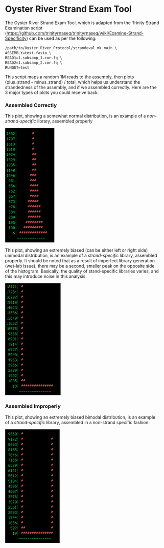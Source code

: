 # Oyster River Strand Exam Tool

The Oyster River Strand Exam Tool, which is adapted from the Trinity Strand Examination script (https://github.com/trinityrnaseq/trinityrnaseq/wiki/Examine-Strand-Specificity) can be used as per the following:

```
/path/to/Oyster_River_Protocol/strandeval.mk main \
ASSEMBLY=test.fasta \
READ1=1.subsamp_1.cor.fq \
READ2=1.subsamp_2.cor.fq \
RUNOUT=test
```

This script maps a random 1M reads to the assembly, then plots (plus_strand - minus_strand) / total, which helps us understand the strandedness of the assembly, and if we assembled correctly. Here are the 3 major types of plots you could receive back.

### Assembled Correctly

This plot, showing a somewhat normal distribution, is an example of a *non-strand-specific* library, assembled properly

![](pics/notss.png)


This plot, showing an extremely biased (can be either left or right side) unimodal distribution, is an example of a *strand-specific* library, assembled properly. It should be noted that as a result of imperfect library generation (wet-lab issue), there may be a second, smaller peak on the opposite side of the histogram. Basically, the quality of stand-specific libraries varies, and this may introduce noise in this analysis.  

![](pics/ss.png)

### Assembled Improperly

This plot, showing an extremely biased bimodal distribution, is an example of a *strand-specific* library, assembled in a non-strand specific fashion.

![](pics/ss_mis.png)
